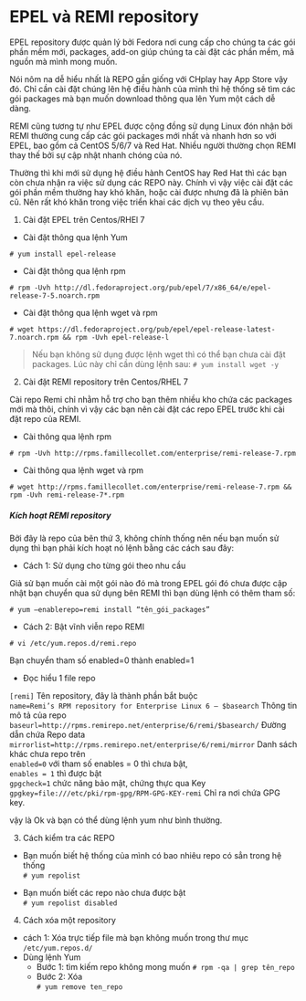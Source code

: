 # EPEL và REMI repository 

EPEL repository được quản lý bởi Fedora nơi cung cấp cho chúng ta các gói phần mềm mới, packages, add-on giúp chúng ta cài đặt các phần mềm, mã nguồn mà mình mong muốn.

Nói nôm na dễ hiểu nhất là REPO gần giống với CHplay hay App Store vậy đó. Chỉ cần cài đặt chúng lên hệ điều hành của mình thì hệ thống sẽ tìm các gói packages mà bạn muốn download thông qua lên Yum một cách dễ dàng.

REMI cũng tương tự như EPEL được cộng đồng sử dụng Linux đón nhận bởi REMI thường cung cấp các gói packages mới nhất và nhanh hơn so với EPEL, bao gồm cả CentOS 5/6/7 và Red Hat. Nhiều người thường chọn REMI thay thế bởi sự cập nhật nhanh chóng của nó.

Thường thì khi mới sử dụng hệ điều hành CentOS hay Red Hat thì các bạn còn chưa nhận ra việc sử dụng các REPO này. Chính vì vậy việc cài đặt các gói phần mềm thường hay khó khăn, hoặc cài được nhưng đã là phiên bản cũ. Nên rất khó khăn trong việc triển khai các dịch vụ theo yêu cầu.

1. Cài đặt EPEL trên Centos/RHEl 7
- Cài đặt thông qua lệnh Yum 
```
# yum install epel-release 
```
- Cài đặt thông qua lệnh rpm

```
# rpm -Uvh http://dl.fedoraproject.org/pub/epel/7/x86_64/e/epel-release-7-5.noarch.rpm
```
- Cài đặt thông qua lệnh wget và rpm
```
# wget https://dl.fedoraproject.org/pub/epel/epel-release-latest-7.noarch.rpm && rpm -Uvh epel-release-l
```
>Nếu bạn không sử dụng được lệnh wget thì có thể bạn chưa cài đặt packages. Lúc này chỉ cần dùng lệnh sau:
`# yum install wget -y`

2. Cài đặt REMI repository trên Centos/RHEL 7  

Cài repo Remi chỉ nhằm hỗ trợ cho bạn thêm nhiều kho chứa các packages mới mà thôi, chính vì vậy các bạn nên cài đặt các repo EPEL trước khi cài đặt repo của REMI.

-  Cài thông qua lệnh rpm
```
# rpm -Uvh http://rpms.famillecollet.com/enterprise/remi-release-7.rpm
```
- Cài thông qua lệnh wget và rpm
```
# wget http://rpms.famillecollet.com/enterprise/remi-release-7.rpm && rpm -Uvh remi-release-7*.rpm
```

##### Kích hoạt REMI repository
Bởi đây là repo của bên thứ 3, không chính thống nên nếu bạn muốn sử dụng thì bạn phải kích hoạt nó lệnh bằng các cách sau đây:

- Cách 1: Sử dụng cho từng gói theo nhu cầu

Giả sử bạn muốn cài một gói nào đó mà trong EPEL gói đó chưa được cập nhật bạn chuyển qua sử dụng bên REMI thì bạn dùng lệnh có thêm tham số:

```
# yum –enablerepo=remi install “tên_gói_packages”
```

- Cách 2: Bật vĩnh viễn repo REMI

```
# vi /etc/yum.repos.d/remi.repo
```
Bạn chuyển tham số enabled=0 thành enabled=1
- Đọc hiểu 1 file repo

`[remi]` Tên repository, đây là thành phần bắt buộc  
`name=Remi’s RPM repository for Enterprise Linux 6 – $basearch` Thông tin mô tả của repo  
`baseurl=http://rpms.remirepo.net/enterprise/6/remi/$basearch/` Đường dẫn chứa Repo data  
`mirrorlist=http://rpms.remirepo.net/enterprise/6/remi/mirror` Danh sách khác chưa repo trên  
`enabled=0` với tham số enables = 0 thì chưa bật,  
`enables = 1` thì được bật  
`gpgcheck=1` chức năng bảo mật, chứng thực qua Key  
`gpgkey=file:///etc/pki/rpm-gpg/RPM-GPG-KEY-remi` Chỉ ra nơi chứa GPG key.

vậy là Ok và bạn có thể dùng lệnh yum như bình thường.

3. Cách kiểm tra các REPO  
-  Bạn muốn biết hệ thống của mình có bao nhiêu repo có sẳn trong hệ thống  
`# yum repolist`

+ Bạn muốn biết các repo nào chưa được bật  
`# yum repolist disabled`  
4. Cách xóa một repository  
- cách 1: Xóa trực tiếp file mà bạn không muốn trong thư mục `/etc/yum.repos.d/`  
- Dùng lệnh Yum 
  - Bước 1: tìm kiếm repo không mong muốn  `# rpm -qa | grep tên_repo` 
  - Bước 2: Xóa  
  `# yum remove ten_repo`
